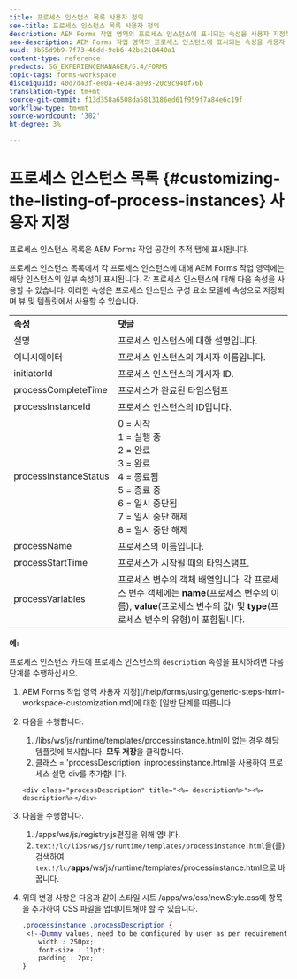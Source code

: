 ```yaml
---
title: 프로세스 인스턴스 목록 사용자 정의
seo-title: 프로세스 인스턴스 목록 사용자 정의
description: AEM Forms 작업 영역의 프로세스 인스턴스에 표시되는 속성을 사용자 지정하는 방법
seo-description: AEM Forms 작업 영역의 프로세스 인스턴스에 표시되는 속성을 사용자 지정하는 방법
uuid: 3b55d9b9-7f73-46dd-9eb6-42be218440a1
content-type: reference
products: SG_EXPERIENCEMANAGER/6.4/FORMS
topic-tags: forms-workspace
discoiquuid: 40d7d43f-ee0a-4e34-ae93-20c9c940f76b
translation-type: tm+mt
source-git-commit: f13d358a6508da5813186ed61f959f7a84e6c19f
workflow-type: tm+mt
source-wordcount: '302'
ht-degree: 3%

---
```



# 프로세스 인스턴스 목록 {#customizing-the-listing-of-process-instances} 사용자 지정

프로세스 인스턴스 목록은 AEM Forms 작업 공간의 추적 탭에 표시됩니다.

프로세스 인스턴스 목록에서 각 프로세스 인스턴스에 대해 AEM Forms 작업 영역에는 해당 인스턴스의 일부 속성이 표시됩니다. 각 프로세스 인스턴스에 대해 다음 속성을 사용할 수 있습니다. 이러한 속성은 프로세스 인스턴스 구성 요소 모델에 속성으로 저장되며 뷰 및 템플릿에서 사용할 수 있습니다.

<table> 
 <tbody> 
  <tr> 
   <td><strong>속성</strong></td> 
   <td><strong>댓글</strong></td> 
  </tr> 
  <tr> 
   <td>설명</td> 
   <td>프로세스 인스턴스에 대한 설명입니다.</td> 
  </tr> 
  <tr> 
   <td>이니시에이터</td> 
   <td>프로세스 인스턴스의 개시자 이름입니다.</td> 
  </tr> 
  <tr> 
   <td>initiatorId</td> 
   <td>프로세스 인스턴스의 개시자 ID.</td> 
  </tr> 
  <tr> 
   <td>processCompleteTime</td> 
   <td>프로세스가 완료된 타임스탬프</td> 
  </tr> 
  <tr> 
   <td>processInstanceId</td> 
   <td>프로세스 인스턴스의 ID입니다.</td> 
  </tr> 
  <tr> 
   <td>processInstanceStatus</td> 
   <td>0 = 시작<br /> 1 = 실행 중<br /> 2 = 완료<br /> 3 = 완료<br /> 4 = 종료됨<br /> 5 = 종료 중<br /> 6 = 일시 중단됨<br /> 7 = 일시 중단 해제<br /> 8 = 일시 중단 해제</td> 
  </tr> 
  <tr> 
   <td>processName</td> 
   <td>프로세스의 이름입니다.</td> 
  </tr> 
  <tr> 
   <td>processStartTime</td> 
   <td>프로세스가 시작될 때의 타임스탬프.</td> 
  </tr> 
  <tr> 
   <td>processVariables</td> 
   <td>프로세스 변수의 객체 배열입니다. 각 프로세스 변수 객체에는 <strong>name</strong>(프로세스 변수의 이름), <strong>value</strong>(프로세스 변수의 값) 및 <strong> type</strong>(프로세스 변수의 유형)이 포함됩니다.</td> 
  </tr> 
 </tbody> 
</table>

**예:**

프로세스 인스턴스 카드에 프로세스 인스턴스의 `description` 속성을 표시하려면 다음 단계를 수행하십시오.

1. AEM Forms 작업 영역 사용자 지정](/help/forms/using/generic-steps-html-workspace-customization.md)에 대한 [일반 단계를 따릅니다.
1. 다음을 수행합니다.

   1. /libs/ws/js/runtime/templates/processinstance.html이 없는 경우 해당 템플릿에 복사합니다. **모두 저장**&#x200B;을 클릭합니다.
   1. 클래스 = &#39;processDescription&#39; inprocessinstance.html을 사용하여 프로세스 설명 div를 추가합니다.

   ```
   <div class="processDescription" title="<%= description%>"><%= description%></div>
   ```

1. 다음을 수행합니다.

   1. /apps/ws/js/registry.js편집을 위해 엽니다.
   1. `text!/lc/libs/ws/js/runtime/templates/processinstance.html`을(를) 검색하여 `text!/lc/`**apps**/ws/js/runtime/templates/processinstance.html으로 바꿉니다.

1. 위의 변경 사항은 다음과 같이 스타일 시트 /apps/ws/css/newStyle.css에 항목을 추가하여 CSS 파일을 업데이트해야 할 수 있습니다.

   ```css
   .processinstance .processDescription {
    <!--Dummy values, need to be configured by user as per requirement as well as user can add or delete any property depending upon requirement-->
       width : 250px;
       font-size : 11pt;
       padding : 2px;
   }
   ```
